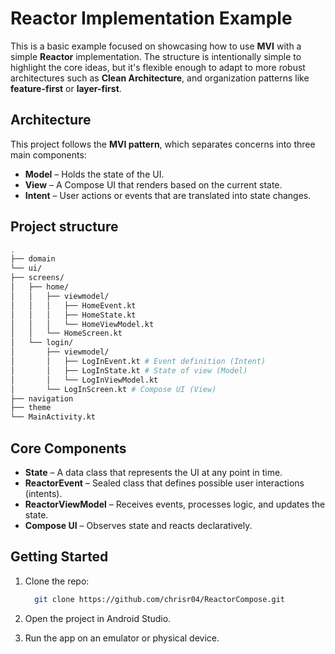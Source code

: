 # Reactor Implementation Example

This is a basic example focused on showcasing how to use **MVI** with a simple **Reactor** implementation. The structure is intentionally simple to highlight the core ideas, but it's flexible enough to adapt to more robust architectures such as **Clean Architecture**, and organization patterns like **feature-first** or **layer-first**.

## Architecture

This project follows the **MVI pattern**, which separates concerns into three main components:

- **Model** – Holds the state of the UI.
- **View** – A Compose UI that renders based on the current state.
- **Intent** – User actions or events that are translated into state changes.

## Project structure
```bash
.
├── domain
└── ui/
├── screens/
│   ├── home/
│   │   ├── viewmodel/
│   │   │   ├── HomeEvent.kt
│   │   │   ├── HomeState.kt
│   │   │   └── HomeViewModel.kt
│   │   └── HomeScreen.kt
│   └── login/
│       ├── viewmodel/
│       │   ├── LogInEvent.kt # Event definition (Intent)
│       │   ├── LogInState.kt # State of view (Model)
│       │   └── LogInViewModel.kt
│       └── LogInScreen.kt # Compose UI (View)
├── navigation
├── theme
└── MainActivity.kt
```

## Core Components

- **State** – A data class that represents the UI at any point in time.
- **ReactorEvent** – Sealed class that defines possible user interactions (intents).
- **ReactorViewModel** – Receives events, processes logic, and updates the state.
- **Compose UI** – Observes state and reacts declaratively.

## Getting Started

1. Clone the repo:
    ```bash
      git clone https://github.com/chrisr04/ReactorCompose.git
    ```
2. Open the project in Android Studio.

3. Run the app on an emulator or physical device.